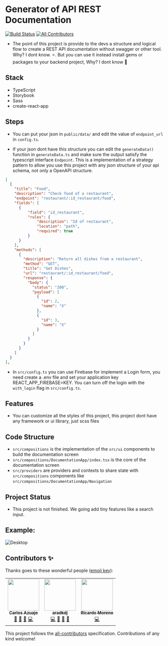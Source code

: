 # Generator of API REST Documentation
[![Build Status](https://travis-ci.org/CharlyJazz/API-REST-Documentation-Generator.svg?branch=master)](https://travis-ci.org/CharlyJazz/API-REST-Documentation-Generator)
[![All Contributors](https://img.shields.io/github/all-contributors/CharlyJazz/API-REST-Documentation-Generator)](#contributors-)

- The point of this project is provide to the devs a structure and logical flow to create a REST API documentation without swagger or other tool. Why? I dont know. :star:. But you can use it instead install gems or packages to your backend project, Why? I dont know :star2:

## Stack

- TypeScript
- Storybook
- Sass
- create-react-app

## Steps

- You can put your json in `public/data/` and edit the value of `endpoint_url` in `config.ts`.

- If your json dont have this structure you can edit the `generateData()` function in `generateData.ts` and make sure the output satisfy the typescript interface `Endpoint`. This is a implementation of a strategy pattern to allow you use this project with any json structure of your api schema, not only a OpenAPI structure.

```JSON
[
  {
    "title": "Food",
    "description": "Check food of a restaurant",
    "endpoint": "restaurant/:id_restaurant/food",
    "fields": [
      {
          "field": "id_restaurant",
          "rules": {
              "description": "Id of restaurant",
              "location": "path",
              "required": true
          }
      }
    ],
    "methods": [
      {
        "description": "Return all dishes from a restaurant",
        "method": "GET",
        "title": "Get Dishes",
        "url": "restaurant/:id_restaurant/food",
        "response": {
          "body": {
            "status": "200",
            "payload": [
              {
                "id": 2,
                "name": "X"
              },
              {
                "id": 3,
                "name": "X"
              }
            ]
          }
        }
      }
    ]
  }
],
```

- In `src/config.ts` you can use Firebase for implement a Login form, you need create a .env file and set your application key REACT_APP_FIREBASE=KEY. You can turn off the login with the `with_login` flag in `src/config.ts`.

## Features

- You can customize all the styles of this project, this project dont have any framework or ui library, just scss files

## Code Structure

- `src/compositions` is the implementation of the `src/ui` components to build the documentation screen
- `src/compositions/DocumentationApp/index.tsx` is the core of the documentation screen
- `src/providers` are providers and contexts to share state with `src/compositions` components like `src/compositions/DocumentationApp/Navigation`

## Project Status

- This project is not finished. We going add tiny features like a search input.

## Example:

![Desktop](https://user-images.githubusercontent.com/12489333/71376044-0315a780-259f-11ea-95d1-c3d51368f777.png)

## Contributors ✨

Thanks goes to these wonderful people ([emoji key](https://allcontributors.org/docs/en/emoji-key)):

<!-- ALL-CONTRIBUTORS-LIST:START - Do not remove or modify this section -->
<!-- prettier-ignore-start -->
<!-- markdownlint-disable -->
<table>
  <tr>
    <td align="center"><a href="http://charlyjazz.com"><img src="https://avatars0.githubusercontent.com/u/12489333?v=4" width="100px;" alt=""/><br /><sub><b>Carlos Azuaje</b></sub></a><br /><a href="https://github.com/CharlyJazz/API-REST-Documentation-Generator/issues?q=author%3ACharlyJazz" title="Bug reports">🐛</a> <a href="https://github.com/CharlyJazz/API-REST-Documentation-Generator/commits?author=CharlyJazz" title="Documentation">📖</a> <a href="#ideas-CharlyJazz" title="Ideas, Planning, & Feedback">🤔</a> <a href="https://github.com/CharlyJazz/API-REST-Documentation-Generator/commits?author=CharlyJazz" title="Code">💻</a></td>
    <td align="center"><a href="https://github.com/aradkdj"><img src="https://avatars0.githubusercontent.com/u/47002300?v=4" width="100px;" alt=""/><br /><sub><b>aradkdj</b></sub></a><br /><a href="https://github.com/CharlyJazz/API-REST-Documentation-Generator/commits?author=aradkdj" title="Code">💻</a> <a href="https://github.com/CharlyJazz/API-REST-Documentation-Generator/commits?author=aradkdj" title="Documentation">📖</a> <a href="https://github.com/CharlyJazz/API-REST-Documentation-Generator/pulls?q=is%3Apr+reviewed-by%3Aaradkdj" title="Reviewed Pull Requests">👀</a> <a href="https://github.com/CharlyJazz/API-REST-Documentation-Generator/issues?q=author%3Aaradkdj" title="Bug reports">🐛</a></td>
    <td align="center"><a href="https://rich-97.github.io"><img src="https://avatars3.githubusercontent.com/u/19614614?v=4" width="100px;" alt=""/><br /><sub><b>Ricardo Moreno</b></sub></a><br /><a href="https://github.com/CharlyJazz/API-REST-Documentation-Generator/commits?author=rich-97" title="Code">💻</a></td>
  </tr>
</table>

<!-- markdownlint-enable -->
<!-- prettier-ignore-end -->
<!-- ALL-CONTRIBUTORS-LIST:END -->

This project follows the [all-contributors](https://github.com/all-contributors/all-contributors) specification. Contributions of any kind welcome!

